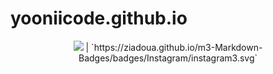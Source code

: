 # yooniicode.github.io

<p align="center"><img src="https://ziadoua.github.io/m3-Markdown-Badges/badges/Instagram/instagram3.svg"> | `https://ziadoua.github.io/m3-Markdown-Badges/badges/Instagram/instagram3.svg`</p>
